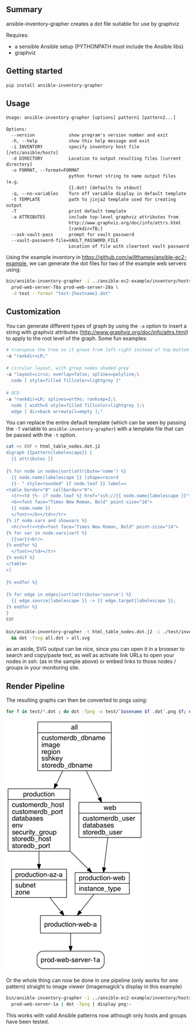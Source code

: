 ## Summary
ansible-inventory-grapher creates a dot file suitable for use by
graphviz

Requires:
* a sensible Ansible setup (PYTHONPATH must include the Ansible libs)
* graphviz

## Getting started
```bash
pip install ansible-inventory-grapher
```

## Usage
```
Usage: ansible-inventory-grapher [options] pattern1 [pattern2...]

Options:
  --version             show program's version number and exit
  -h, --help            show this help message and exit
  -i INVENTORY          specify inventory host file [/etc/ansible/hosts]
  -d DIRECTORY          Location to output resulting files [current directory]
  -o FORMAT, --format=FORMAT
                        python format string to name output files (e.g.
                        {}.dot) [defaults to stdout]
  -q, --no-variables    Turn off variable display in default template
  -t TEMPLATE           path to jinja2 template used for creating output
  -T                    print default template
  -a ATTRIBUTES         include top-level graphviz attributes from
                        http://www.graphviz.org/doc/info/attrs.html
                        [rankdir=TB;]
  --ask-vault-pass      prompt for vault password
  --vault-password-file=VAULT_PASSWORD_FILE
                        Location of file with cleartext vault password
```

Using the example inventory in https://github.com/willthames/ansible-ec2-example,
we can generate the dot files for two of the example web servers using:
```bash
bin/ansible-inventory-grapher -i ../ansible-ec2-example/inventory/hosts \
  prod-web-server-78a prod-web-server-28a \
  -d test --format "test-{hostname}.dot"
```

## Customization

You can generate different types of graph by using the `-a` option to insert a string with graphviz attributes (http://www.graphviz.org/doc/info/attrs.html) to apply to the root level of the graph.  Some fun examples:
```bash
# transpose the tree so it grows from left-right instead of top-bottom
-a "rankdir=LR;"

# circular layout, with group nodes shaded grey
-a "layout=circo; overlap=false; splines=polyline;\
  node [ style=filled fillcolor=lightgrey ]"

# OCD
-a "rankdir=LR; splines=ortho; ranksep=2;\
  node [ width=5 style=filled fillcolor=lightgrey ];\
  edge [ dir=back arrowtail=empty ];"
```

You can replace the entire default template (which can be seen by passing the
`-T` variable to `ansible-inventory-grapher`) with a template file
that can be passed with the `-t` option.
```bash
cat << EOF > html_table_nodes.dot.j2
digraph {{pattern|labelescape}} {
  {{ attributes }}

{% for node in nodes|sort(attribute='name') %}
  {{ node.name|labelescape }} [shape=record
  {{- " style=rounded" if node.leaf }} label=<
<table border="0" cellborder="0">
  <tr><td {%- if node.leaf %} href="ssh://{{ node.name|labelescape }}"{% endif -%} >
  <b><font face="Times New Roman, Bold" point-size="16">
  {{ node.name }}
  </font></b></td></tr>
{% if node.vars and showvars %}
  <hr/><tr><td><font face="Times New Roman, Bold" point-size="14">
{% for var in node.vars|sort %}
  {{var}}<br/>
{% endfor %}
  </font></td></tr>
{% endif %}
</table>
>]

{% endfor %}

{% for edge in edges|sort(attribute='source') %}
  {{ edge.source|labelescape }} -> {{ edge.target|labelescape }};
{% endfor %}
}
EOF

bin/ansible-inventory-grapher -t html_table_nodes.dot.j2 -i ./test/inventory/hosts all > all.dot \
  && dot -Tsvg all.dot > all.svg
```

as an aside, SVG output can be nice, since you can open it in a
browser to search and copy/paste text, as well as activate link URLs
to open your nodes in ssh: (as in the sample above) or embed links to
those nodes / groups in your monitoring site.

## Render Pipeline

The resulting graphs can then be converted to pngs using:
```bash
for f in test/*.dot ; do dot -Tpng -o test/`basename $f .dot`.png $f; done
```

![Resulting image for prod-web-server-78a](test/prod-web-server-1a.png)

Or the whole thing can now be done in one pipeline (only works for one pattern) 
straight to image viewer (imagemagick's display in this example)
```bash
bin/ansible-inventory-grapher -i ../ansible-ec2-example/inventory/hosts \
  prod-web-server-1a | dot -Tpng | display png:-
```

This works with valid Ansible patterns now although only hosts and groups have been tested.
